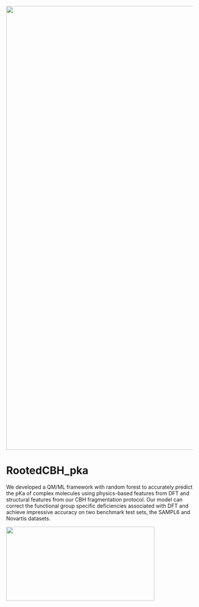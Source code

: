 <img src="https://github.com/sarmaier/RootedCBH_pka/assets/152440946/93e400b9-bfc8-4050-acb7-d037b063459e" width="800" height="1200"> 


# RootedCBH_pka
We developed a QM/ML framework with random forest to accurately predict the pKa of complex molecules using physics-based features from DFT and structural features from our CBH fragmentation protocol. Our model can correct the functional group specific deficiencies associated with DFT and achieve impressive accuracy on two benchmark test sets, the SAMPL6 and Novartis datasets.


<img src="https://github.com/sarmaier/RootedCBH_pka/assets/152440946/953c3225-14ee-470b-9167-ab14dd5213e7" width="400" height="200">



